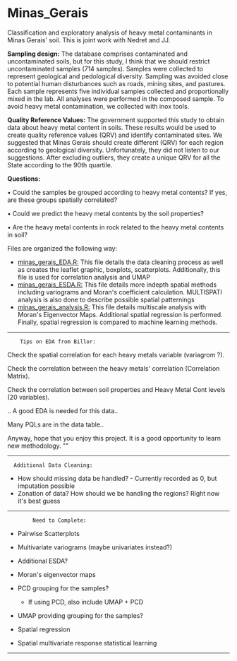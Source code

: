# Minas_Gerais
Classification and exploratory analysis of heavy metal contaminants in Minas Gerais' soil. This is joint work with Nedret and JJ.


<b>Sampling design:</b>
The database comprises contaminated and uncontaminated soils, but for this study, I think that we should restrict uncontaminated samples (714 samples). Samples were collected to represent geological and pedological diversity. Sampling was avoided close to potential human disturbances such as roads, mining sites, and pastures. Each sample represents five individual samples collected and proportionally mixed in the lab. All analyses were performed in the composed sample. To avoid heavy metal contamination, we collected with inox tools.

<b>Quality Reference Values:</b>
The government supported this study to obtain data about heavy metal content in soils. These results would be used to create quality reference values (QRV) and identify contaminated sites. We suggested that Minas Gerais should create different (QRV) for each region according to geological diversity. Unfortunately, they did not listen to our suggestions. After excluding outliers, they create a unique QRV for all the State according to the 90th quartile.

<b>Questions:</b>

•	Could the samples be grouped according to heavy metal contents? If yes, are these groups spatially correlated?

•	Could we predict the heavy metal contents by the soil properties?

•	Are the heavy metal contents in rock related to the heavy metal contents in soil?

Files are organized the following way:

- <u> minas_gerais_EDA.R:</u> This file details the data cleaning process as well as creates the leaflet graphic, boxplots, scatterplots. Additionally, this file is used for correlation analysis and UMAP
- <u> minas_gerais_ESDA.R:</u> This file details more indepth spatial methods including variograms and Moran's coefficient calculation. MULTISPATI analysis is also done to describe possible spatial patternings
- <u> minas_gerais_analysis.R:</u> This file details multiscale analysis with Moran's Eigenvector Maps. Additional spatial regression is performed. Finally, spatial regression is compared to machine learning methods. 

----

        Tips on EDA from Billor: 

Check the spatial correlation for each heavy metals variable (variagrom ?).

Check the correlation between the heavy metals' correlation (Correlation Matrix).

Check the correlation between soil properties  and Heavy Metal Cont levels (20 variables).

.. A good EDA is needed for this data..

Many PQLs are in the data table..

Anyway, hope that you enjoy this project. It is a good opportunity to learn new methodology. ""

----
      Additional Data Cleaning:

- How should missing data be handled? - Currently recorded as 0, but imputation possible
- Zonation of data? How should we be handling the regions? Right now it's best guess

----
            Need to Complete:

- Pairwise Scatterplots 
- Multivariate variograms (maybe univariates instead?)
- Additional ESDA?


- Moran's eigenvector maps
- PCD grouping for the samples?
  - If using PCD, also include UMAP + PCD
- UMAP providing grouping for the samples?
- Spatial regression
- Spatial multivariate response statistical learning

----
